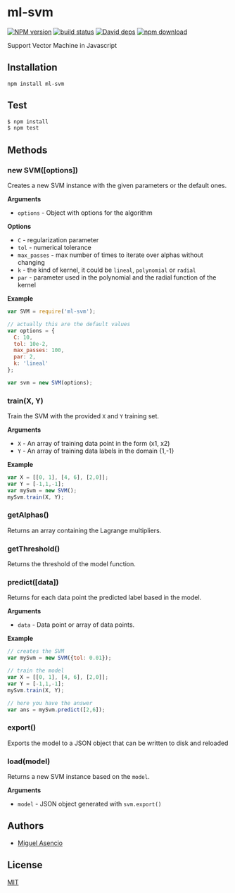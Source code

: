 # ml-svm

  [![NPM version][npm-image]][npm-url]
  [![build status][travis-image]][travis-url]
  [![David deps][david-image]][david-url]
  [![npm download][download-image]][download-url]
  
Support Vector Machine in Javascript

## Installation

`npm install ml-svm`

## Test

```js
$ npm install
$ npm test
```

## Methods

### new SVM([options])

Creates a new SVM instance with the given parameters or the default ones.

__Arguments__
* `options` - Object with options for the algorithm

__Options__

* `C` - regularization parameter
* `tol` - numerical tolerance
* `max_passes` - max number of times to iterate over alphas without changing
* `k` - the kind of kernel, it could be `lineal`, `polynomial` or `radial`
* `par` - parameter used in the polynomial and the radial function of the kernel

__Example__

```js
var SVM = require('ml-svm');

// actually this are the default values
var options = {
  C: 10,
  tol: 10e-2,
  max_passes: 100,
  par: 2,
  k: 'lineal'
};

var svm = new SVM(options);
```

### train(X, Y)

Train the SVM with the provided `X` and `Y` training set.

__Arguments__

* `X` - An array of training data point in the form (x1, x2)
* `Y` - An array of training data labels in the domain {1,-1}

__Example__

```js
var X = [[0, 1], [4, 6], [2,0]];
var Y = [-1,1,-1];
var mySvm = new SVM();
mySvm.train(X, Y);
```

### getAlphas()

Returns an array containing the Lagrange multipliers.

### getThreshold()

Returns the threshold of the model function.

### predict([data])

Returns for each data point the predicted label based in the model.

__Arguments__

* `data` - Data point or array of data points.

__Example__

```js
// creates the SVM
var mySvm = new SVM({tol: 0.01});

// train the model
var X = [[0, 1], [4, 6], [2,0]];
var Y = [-1,1,-1];
mySvm.train(X, Y);

// here you have the answer
var ans = mySvm.predict([2,6]);
```

### export()

Exports the model to a JSON object that can be written to disk and reloaded

### load(model)

Returns a new SVM instance based on the `model`.

__Arguments__

* `model` - JSON object generated with `svm.export()`

## Authors

  - [Miguel Asencio](https://github.com/maasencioh)

## License

  [MIT](./LICENSE)

[npm-image]: https://img.shields.io/npm/v/ml-svm.svg?style=flat-square
[npm-url]: https://npmjs.org/package/ml-svm
[travis-image]: https://img.shields.io/travis/mljs/svm/master.svg?style=flat-square
[travis-url]: https://travis-ci.org/mljs/svm
[david-image]: https://img.shields.io/david/mljs/svm.svg?style=flat-square
[david-url]: https://david-dm.org/mljs/svm
[download-image]: https://img.shields.io/npm/dm/ml-svm.svg?style=flat-square
[download-url]: https://npmjs.org/package/ml-svm
